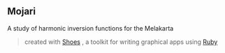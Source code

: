 Mojari 
------ 

A study of harmonic inversion functions for the Melakarta 

> created with [Shoes](https://github.com/shoes/shoes)
, a toolkit for writing graphical apps using [Ruby](http://www.ruby-lang.org/en/)
